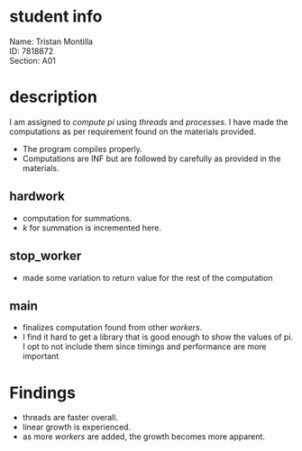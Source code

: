# student info
Name:       Tristan Montilla
\
ID:         7818872
\
Section:    A01

# description
I am assigned to *compute pi* using *threads* and *processes*. I have made the computations as per requirement found on the materials provided.
- The program compiles properly.
- Computations are INF but are followed by carefully as provided in the materials.
## hardwork
- computation for summations.
- *k* for summation is incremented here.
## stop_worker
- made some variation to return value for the rest of the computation
## main
- finalizes computation found from other *workers*.
- I find it hard to get a library that is good enough to show the values of pi. I opt to not include them since timings and performance are more important
# Findings
- threads are faster overall. 
- linear growth is experienced.
- as more *workers* are added, the growth becomes more apparent.
